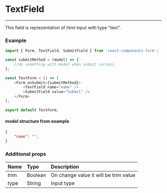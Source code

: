 # TextField

---

This field is reprezentation of html input with type "text".

### Example

```js
import { Form, TextField, SubmitField } from 'react-components-form';

const submitMethod = (model) => {
    //do something with model when submit success
};

const TestForm = () => (
    <Form onSubmit={submitMethod}>
        <TextField name="name" />
        <SubmitField value="Submit" />
    </Form>
);

export default TestForm;
```

#### model structure from example

```json
{
    "name": "",
}
```

### Additional props

| Name | Type | Description |
| :--- | :--- | :--- |
| trim | Boolean | On change value it will be trim value |
| type | String | Input type |



